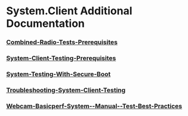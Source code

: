 # System.Client Additional Documentation
### [Combined-Radio-Tests-Prerequisites](combined-radio-tests-prerequisites.md)
### [System-Client-Testing-Prerequisites](system-client-testing-prerequisites.md)
### [System-Testing-With-Secure-Boot](system-testing-with-secure-boot.md)
### [Troubleshooting-System-Client-Testing](troubleshooting-system-client-testing.md)
### [Webcam-Basicperf-System--Manual--Test-Best-Practices](webcam-basicperf-system--manual--test-best-practices.md)
